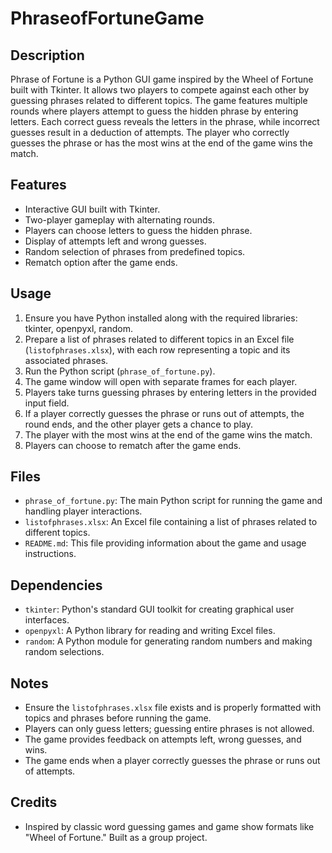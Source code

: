 # PhraseofFortuneGame

## Description
Phrase of Fortune is a Python GUI game inspired by the Wheel of Fortune built with Tkinter. It allows two players to compete against each other by guessing phrases related to different topics. The game features multiple rounds where players attempt to guess the hidden phrase by entering letters. Each correct guess reveals the letters in the phrase, while incorrect guesses result in a deduction of attempts. The player who correctly guesses the phrase or has the most wins at the end of the game wins the match.

## Features
- Interactive GUI built with Tkinter.
- Two-player gameplay with alternating rounds.
- Players can choose letters to guess the hidden phrase.
- Display of attempts left and wrong guesses.
- Random selection of phrases from predefined topics.
- Rematch option after the game ends.

## Usage
1. Ensure you have Python installed along with the required libraries: tkinter, openpyxl, random.
2. Prepare a list of phrases related to different topics in an Excel file (`listofphrases.xlsx`), with each row representing a topic and its associated phrases.
3. Run the Python script (`phrase_of_fortune.py`).
4. The game window will open with separate frames for each player.
5. Players take turns guessing phrases by entering letters in the provided input field.
6. If a player correctly guesses the phrase or runs out of attempts, the round ends, and the other player gets a chance to play.
7. The player with the most wins at the end of the game wins the match.
8. Players can choose to rematch after the game ends.

## Files
- `phrase_of_fortune.py`: The main Python script for running the game and handling player interactions.
- `listofphrases.xlsx`: An Excel file containing a list of phrases related to different topics.
- `README.md`: This file providing information about the game and usage instructions.

## Dependencies
- `tkinter`: Python's standard GUI toolkit for creating graphical user interfaces.
- `openpyxl`: A Python library for reading and writing Excel files.
- `random`: A Python module for generating random numbers and making random selections.

## Notes
- Ensure the `listofphrases.xlsx` file exists and is properly formatted with topics and phrases before running the game.
- Players can only guess letters; guessing entire phrases is not allowed.
- The game provides feedback on attempts left, wrong guesses, and wins.
- The game ends when a player correctly guesses the phrase or runs out of attempts.

## Credits
- Inspired by classic word guessing games and game show formats like "Wheel of Fortune." Built as a group project.

